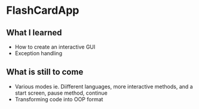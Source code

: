 # FlashCardApp

## What I learned
* How to create an interactive GUI
* Exception handling

## What is still to come
* Various modes ie. Diifferent languages, more interactive methods, and a start screen, pause method, continue
* Transforming code into OOP format
